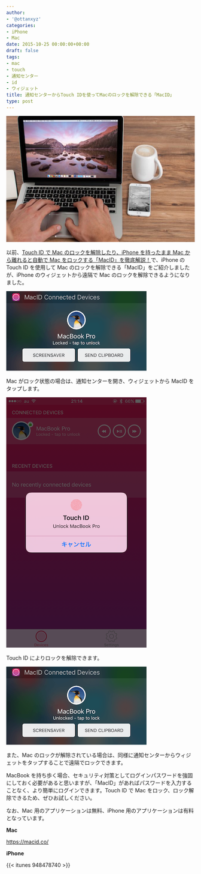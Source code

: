 ```yaml
---
author:
- '@ottanxyz'
categories:
- iPhone
- Mac
date: 2015-10-25 00:00:00+00:00
draft: false
tags:
- mac
- touch
- 通知センター
- id
- ウィジェット
title: 通知センターからTouch IDを使ってMacのロックを解除できる「MacID」
type: post
---
```


![](151025-562cc94af0fe3.jpg)

以前、[Touch ID で Mac のロックを解除したり、iPhone を持ったまま Mac から離れると自動で Mac をロックする「MacID」を徹底解説！](/posts/2015/04/touch-id-maced-1067/)で、iPhone の Touch ID を使用して Mac のロックを解除できる「MacID」をご紹介しましたが、iPhone のウィジェットから遠隔で Mac のロックを解除できるようになりました。

![](151025-562cc94c13cde-1.png)

Mac がロック状態の場合は、通知センターを開き、ウィジェットから MacID をタップします。

![](151025-562cc94d9d048-1.png)

Touch ID によりロックを解除できます。

![](151025-562cc94ebe393-1.png)

また、Mac のロックが解除されている場合は、同様に通知センターからウィジェットをタップすることで遠隔でロックできます。

MacBook を持ち歩く場合、セキュリティ対策としてログインパスワードを強固にしておく必要があると思いますが、「MacID」があればパスワードを入力することなく、より簡単にログインできます。Touch ID で Mac をロック、ロック解除できるため、ぜひお試しください。

なお、Mac 用のアプリケーションは無料、iPhone 用のアプリケーションは有料となっています。

**Mac**

<https://macid.co/>

**iPhone**

{{< itunes 948478740 >}}
